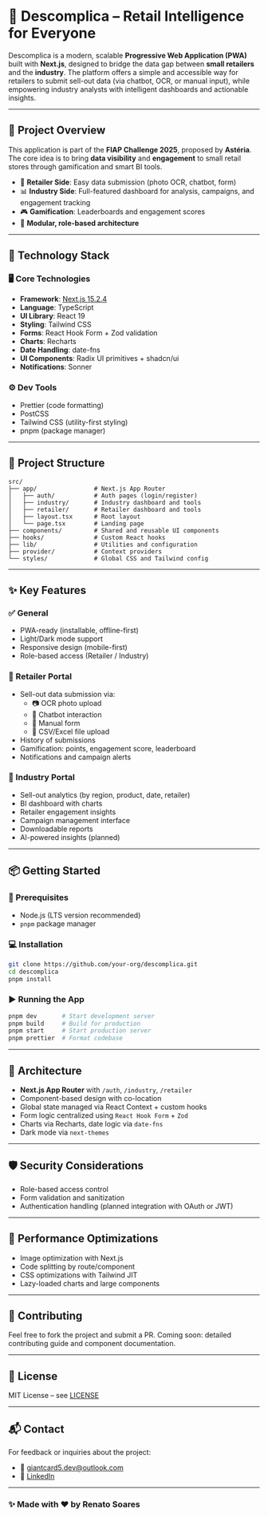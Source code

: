 # 🧠 Descomplica – Retail Intelligence for Everyone

Descomplica is a modern, scalable **Progressive Web Application (PWA)** built with **Next.js**, designed to bridge the data gap between **small retailers** and the **industry**. The platform offers a simple and accessible way for retailers to submit sell-out data (via chatbot, OCR, or manual input), while empowering industry analysts with intelligent dashboards and actionable insights.

---

## 🚀 Project Overview

This application is part of the **FIAP Challenge 2025**, proposed by **Astéria**. The core idea is to bring **data visibility** and **engagement** to small retail stores through gamification and smart BI tools.

- 📱 **Retailer Side**: Easy data submission (photo OCR, chatbot, form)
- 📊 **Industry Side**: Full-featured dashboard for analysis, campaigns, and engagement tracking
- 🎮 **Gamification**: Leaderboards and engagement scores
- 🧩 **Modular, role-based architecture**

---

## 🧰 Technology Stack

### 🖥️ Core Technologies

- **Framework**: [Next.js 15.2.4](https://nextjs.org/)
- **Language**: TypeScript
- **UI Library**: React 19
- **Styling**: Tailwind CSS
- **Forms**: React Hook Form + Zod validation
- **Charts**: Recharts
- **Date Handling**: date-fns
- **UI Components**: Radix UI primitives + shadcn/ui
- **Notifications**: Sonner

### ⚙️ Dev Tools

- Prettier (code formatting)
- PostCSS
- Tailwind CSS (utility-first styling)
- pnpm (package manager)

---

## 📁 Project Structure

```
src/
├── app/                # Next.js App Router
│   ├── auth/           # Auth pages (login/register)
│   ├── industry/       # Industry dashboard and tools
│   ├── retailer/       # Retailer dashboard and tools
│   ├── layout.tsx      # Root layout
│   └── page.tsx        # Landing page
├── components/         # Shared and reusable UI components
├── hooks/              # Custom React hooks
├── lib/                # Utilities and configuration
├── provider/           # Context providers
└── styles/             # Global CSS and Tailwind config
```

---

## ✨ Key Features

### ✅ General

- PWA-ready (installable, offline-first)
- Light/Dark mode support
- Responsive design (mobile-first)
- Role-based access (Retailer / Industry)

### 🛒 Retailer Portal

- Sell-out data submission via:
    - 📷 OCR photo upload
    - 💬 Chatbot interaction
    - 📝 Manual form
    - 📂 CSV/Excel file upload
- History of submissions
- Gamification: points, engagement score, leaderboard
- Notifications and campaign alerts

### 🏢 Industry Portal

- Sell-out analytics (by region, product, date, retailer)
- BI dashboard with charts
- Retailer engagement insights
- Campaign management interface
- Downloadable reports
- AI-powered insights (planned)

---

## 📦 Getting Started

### 🔧 Prerequisites

- Node.js (LTS version recommended)
- `pnpm` package manager

### 💻 Installation

```bash
git clone https://github.com/your-org/descomplica.git
cd descomplica
pnpm install
```

### ▶️ Running the App

```bash
pnpm dev       # Start development server
pnpm build     # Build for production
pnpm start     # Start production server
pnpm prettier  # Format codebase
```

---

## 🧱 Architecture

- **Next.js App Router** with `/auth`, `/industry`, `/retailer`
- Component-based design with co-location
- Global state managed via React Context + custom hooks
- Form logic centralized using `React Hook Form` + `Zod`
- Charts via Recharts, date logic via `date-fns`
- Dark mode via `next-themes`

---

## 🛡️ Security Considerations

- Role-based access control
- Form validation and sanitization
- Authentication handling (planned integration with OAuth or JWT)

---

## 🚀 Performance Optimizations

- Image optimization with Next.js
- Code splitting by route/component
- CSS optimizations with Tailwind JIT
- Lazy-loaded charts and large components

---

## 🤝 Contributing

Feel free to fork the project and submit a PR. Coming soon: detailed contributing guide and component documentation.

---

## 📄 License

MIT License – see [LICENSE](./LICENSE)

---

## 📬 Contact

For feedback or inquiries about the project:

- 📧 giantcard5.dev@outlook.com
- 💼 [LinkedIn](https://www.linkedin.com/in/renato-soares-b5019a1b9/)

---

### ✨ Made with ❤️ by Renato Soares
